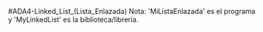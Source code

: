  #ADA4-Linked_List_(Lista_Enlazada)
 Nota: 'MiListaEnlazada' es el programa y 'MyLinkedList' es la biblioteca/librería.
